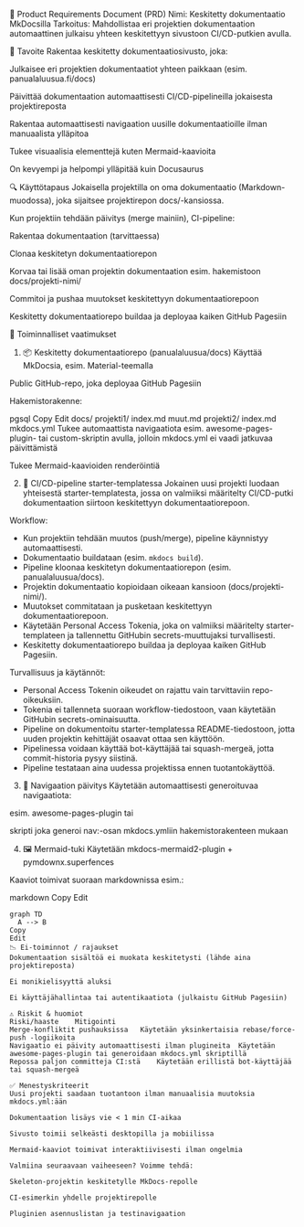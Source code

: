 📝 Product Requirements Document (PRD)
Nimi: Keskitetty dokumentaatio MkDocsilla
Tarkoitus: Mahdollistaa eri projektien dokumentaation automaattinen julkaisu yhteen keskitettyyn sivustoon CI/CD-putkien avulla.

🎯 Tavoite
Rakentaa keskitetty dokumentaatiosivusto, joka:

Julkaisee eri projektien dokumentaatiot yhteen paikkaan (esim. panualaluusua.fi/docs)

Päivittää dokumentaation automaattisesti CI/CD-pipelineilla jokaisesta projektireposta

Rakentaa automaattisesti navigaation uusille dokumentaatioille ilman manuaalista ylläpitoa

Tukee visuaalisia elementtejä kuten Mermaid-kaavioita

On kevyempi ja helpompi ylläpitää kuin Docusaurus

🔍 Käyttötapaus
Jokaisella projektilla on oma dokumentaatio (Markdown-muodossa), joka sijaitsee projektirepon docs/-kansiossa.

Kun projektiin tehdään päivitys (merge mainiin), CI-pipeline:

Rakentaa dokumentaation (tarvittaessa)

Clonaa keskitetyn dokumentaatiorepon

Korvaa tai lisää oman projektin dokumentaation esim. hakemistoon docs/projekti-nimi/

Commitoi ja pushaa muutokset keskitettyyn dokumentaatiorepoon

Keskitetty dokumentaatiorepo buildaa ja deployaa kaiken GitHub Pagesiin

🔧 Toiminnalliset vaatimukset
1. 📦 Keskitetty dokumentaatiorepo (panualaluusua/docs)
Käyttää MkDocsia, esim. Material-teemalla

Public GitHub-repo, joka deployaa GitHub Pagesiin

Hakemistorakenne:

pgsql
Copy
Edit
docs/
  projekti1/
    index.md
    muut.md
  projekti2/
    index.md
mkdocs.yml
Tukee automaattista navigaatiota esim. awesome-pages-plugin- tai custom-skriptin avulla, jolloin mkdocs.yml ei vaadi jatkuvaa päivittämistä

Tukee Mermaid-kaavioiden renderöintiä

2. 🔁 CI/CD-pipeline starter-templatessa
Jokainen uusi projekti luodaan yhteisestä starter-templatesta, jossa on valmiiksi määritelty CI/CD-putki dokumentaation siirtoon keskitettyyn dokumentaatiorepoon.

Workflow:
- Kun projektiin tehdään muutos (push/merge), pipeline käynnistyy automaattisesti.
- Dokumentaatio buildataan (esim. `mkdocs build`).
- Pipeline kloonaa keskitetyn dokumentaatiorepon (esim. panualaluusua/docs).
- Projektin dokumentaatio kopioidaan oikeaan kansioon (docs/projekti-nimi/).
- Muutokset commitataan ja pusketaan keskitettyyn dokumentaatiorepoon.
- Käytetään Personal Access Tokenia, joka on valmiiksi määritelty starter-templateen ja tallennettu GitHubin secrets-muuttujaksi turvallisesti.
- Keskitetty dokumentaatiorepo buildaa ja deployaa kaiken GitHub Pagesiin.

Turvallisuus ja käytännöt:
- Personal Access Tokenin oikeudet on rajattu vain tarvittaviin repo-oikeuksiin.
- Tokenia ei tallenneta suoraan workflow-tiedostoon, vaan käytetään GitHubin secrets-ominaisuutta.
- Pipeline on dokumentoitu starter-templatessa README-tiedostoon, jotta uuden projektin kehittäjät osaavat ottaa sen käyttöön.
- Pipelinessa voidaan käyttää bot-käyttäjää tai squash-mergeä, jotta commit-historia pysyy siistinä.
- Pipeline testataan aina uudessa projektissa ennen tuotantokäyttöä.

3. 🧭 Navigaation päivitys
Käytetään automaattisesti generoituvaa navigaatiota:

esim. awesome-pages-plugin tai

skripti joka generoi nav:-osan mkdocs.ymliin hakemistorakenteen mukaan

4. 🖼️ Mermaid-tuki
Käytetään mkdocs-mermaid2-plugin + pymdownx.superfences

Kaaviot toimivat suoraan markdownissa esim.:

markdown
Copy
Edit
```mermaid
graph TD
  A --> B
Copy
Edit
📉 Ei-toiminnot / rajaukset
Dokumentaation sisältöä ei muokata keskitetysti (lähde aina projektireposta)

Ei monikielisyyttä aluksi

Ei käyttäjähallintaa tai autentikaatiota (julkaistu GitHub Pagesiin)

⚠️ Riskit & huomiot
Riski/haaste	Mitigointi
Merge-konfliktit pushauksissa	Käytetään yksinkertaisia rebase/force-push -logiikoita
Navigaatio ei päivity automaattisesti ilman plugineita	Käytetään awesome-pages-plugin tai generoidaan mkdocs.yml skriptillä
Repossa paljon committeja CI:stä	Käytetään erillistä bot-käyttäjää tai squash-mergeä

✅ Menestyskriteerit
Uusi projekti saadaan tuotantoon ilman manuaalisia muutoksia mkdocs.yml:ään

Dokumentaation lisäys vie < 1 min CI-aikaa

Sivusto toimii selkeästi desktopilla ja mobiilissa

Mermaid-kaaviot toimivat interaktiivisesti ilman ongelmia

Valmiina seuraavaan vaiheeseen? Voimme tehdä:

Skeleton-projektin keskitetylle MkDocs-repolle

CI-esimerkin yhdelle projektirepolle

Pluginien asennuslistan ja testinavigaation